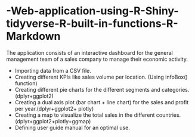 # -Web-application-using-R-Shiny-tidyverse-R-built-in-functions-R-Markdown

The application consists of an interactive dashboard for the general management team of a sales company to manage their economic activity.

- Importing data from a CSV file.
- Creating different KPIs like sales volume per location. (Using infoBox() function)
- Creating different pie charts for the different segments and categories. (dplyr+ggplot2)
- Creating a dual axis plot (bar chart + line chart) for the sales and profit per year.(dplyr+ggplot2+ plotly)
- Creating a map to visualize the total sales in the different countries.(dplyr+ggplot2+plotly+ggmap)
- Defining user guide manual for an optimal use.

